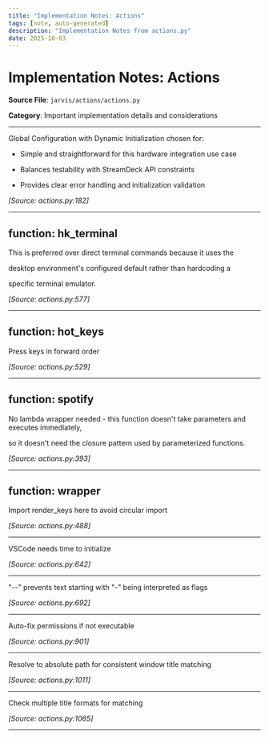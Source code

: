 ```yaml
---
title: "Implementation Notes: Actions"
tags: [note, auto-generated]
description: "Implementation Notes from actions.py"
date: 2025-10-03
---
```


# Implementation Notes: Actions

**Source File**: `jarvis/actions/actions.py`

**Category**: Important implementation details and considerations

---

<a id="general-1"></a>

Global Configuration with Dynamic Initialization chosen for:

 - Simple and straightforward for this hardware integration use case

 - Balances testability with StreamDeck API constraints

 - Provides clear error handling and initialization validation

*[Source: actions.py:182]*

---

## function: hk_terminal

<a id="function:-hk_terminal-1"></a>

This is preferred over direct terminal commands because it uses the

 desktop environment's configured default rather than hardcoding a

 specific terminal emulator.

*[Source: actions.py:577]*

---

## function: hot_keys

<a id="function:-hot_keys-1"></a>

Press keys in forward order

*[Source: actions.py:529]*

---

## function: spotify

<a id="function:-spotify-1"></a>

No lambda wrapper needed - this function doesn't take parameters and executes immediately,

 so it doesn't need the closure pattern used by parameterized functions.

*[Source: actions.py:393]*

---

## function: wrapper

<a id="function:-wrapper-1"></a>

Import render_keys here to avoid circular import

*[Source: actions.py:488]*

---

<a id="function:-wrapper-2"></a>

VSCode needs time to initialize

*[Source: actions.py:642]*

---

<a id="function:-wrapper-3"></a>

"--" prevents text starting with "-" being interpreted as flags

*[Source: actions.py:692]*

---

<a id="function:-wrapper-4"></a>

Auto-fix permissions if not executable

*[Source: actions.py:901]*

---

<a id="function:-wrapper-5"></a>

Resolve to absolute path for consistent window title matching

*[Source: actions.py:1011]*

---

<a id="function:-wrapper-6"></a>

Check multiple title formats for matching

*[Source: actions.py:1065]*

---
